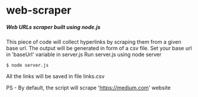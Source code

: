 # web-scraper
##### Web URLs scraper built using node.js
This piece of code will collect hyperlinks by scraping them from a given base url. The output will be generated in form of a csv file.
Set your base url in 'baseUrl' variable in server.js
Run server.js using node server
```
$ node server.js
```
All the links will be saved in file links.csv

PS - By default, the script will scrape 'https://medium.com' website

